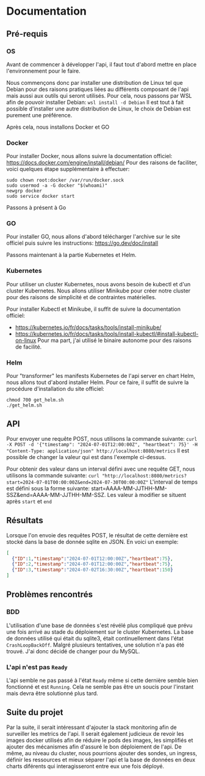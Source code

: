 # Documentation

## Pré-requis

### OS

Avant de commencer à développer l'api, il faut tout d'abord mettre en place l'environnement pour le faire.

Nous commençons donc par installer une distribution de Linux tel que Debian pour des raisons pratiques liées au différents composant de l'api mais aussi aux outils qui seront utilisés.
Pour cela, nous passons par WSL afin de pouvoir installer Debian:
```wsl install -d Debian```
Il est tout à fait possible d'installer une autre distribution de Linux, le choix de Debian est purement une préférence.

Après cela, nous installons Docker et GO

### Docker

Pour installer Docker, nous allons suivre la documentation officiel: https://docs.docker.com/engine/install/debian/
Pour des raisons de faciliter, voici quelques étape supplémentaire à effectuer:
```sudo groupadd -f docker
sudo chown root:docker /var/run/docker.sock
sudo usermod -a -G docker "$(whoami)"
newgrp docker
sudo service docker start
```

Passons à présent à Go

### GO

Pour installer GO, nous allons d'abord télécharger l'archive sur le site officiel puis suivre les instructions: https://go.dev/doc/install

Passons maintenant à la partie Kubernetes et Helm.

### Kubernetes

Pour utiliser un cluster Kubernetes, nous avons besoin de kubectl et d'un cluster Kubernetes.
Nous allons utiliser Minikube pour créer notre cluster pour des raisons de simplicité et de contraintes matérielles.

Pour installer Kubectl et Minikube, il suffit de suivre la documentation officiel:
- https://kubernetes.io/fr/docs/tasks/tools/install-minikube/
- https://kubernetes.io/fr/docs/tasks/tools/install-kubectl/#install-kubectl-on-linux
Pour ma part, j'ai utilisé le binaire autonome pour des raisons de facilité.

### Helm

Pour "transformer" les manifests Kubernetes de l'api server en chart Helm, nous allons tout d'abord installer Helm.
Pour ce faire, il suffit de suivre la procédure d'installation du site officiel:
```curl -fsSL -o get_helm.sh https://raw.githubusercontent.com/helm/helm/main/scripts/get-helm-3
chmod 700 get_helm.sh
./get_helm.sh
```

## API

Pour envoyer une requête POST, nous utilisons la commande suivante:
```curl -X POST -d '{"timestamp": "2024-07-01T12:00:00Z", "heartbeat": 75}' -H "Content-Type: application/json" http://localhost:8080/metrics```
Il est possible de changer la valeur qui est dans l'exemple ci-dessus.


Pour obtenir des valeur dans un interval défini avec une requête GET, nous utilisons la commande suivante:
```curl "http://localhost:8080/metrics?start=2024-07-01T00:00:00Z&end=2024-07-30T00:00:00Z"```
L'interval de temps est défini sous la forme suivante: start=AAAA-MM-JJTHH-MM-SSZ&end=AAAA-MM-JJTHH-MM-SSZ.
Les valeur à modifier se situent après ```start``` et ```end```

## Résultats

Lorsque l'on envoie des requêtes POST, le résultat de cette dernière est stocké dans la base de donnée sqlite en JSON.
En voici un exemple:
```json
[
  {"ID":1,"timestamp":"2024-07-01T12:00:00Z","heartbeat":75},
  {"ID":2,"timestamp":"2024-07-01T12:00:00Z","heartbeat":75},
  {"ID":3,"timestamp":"2024-07-02T16:30:00Z","heartbeat":150}
]
```

## Problèmes rencontrés

### BDD

L'utilisation d'une base de données s'est révélé plus compliqué que prévu une fois arrivé au stade du déploiement sur le cluster Kubernetes. La base de données utilisé qui était du sqlite3, était continuellement dans l'état `CrashLoopBackOff`. Malgré plusieurs tentatives, une solution n'a pas été trouvé. J'ai donc décidé de changer pour du MySQL.

### L'api n'est pas `Ready`

L'api semble ne pas passé à l'état `Ready` même si cette dernière semble bien fonctionné et est `Running`. Cela ne semble pas être un soucis pour l'instant mais devra être solutionné plus tard.

## Suite du projet

Par la suite, il serait intéressant d'ajouter la stack monitoring afin de surveiller les metrics de l'api.
Il serait également judicieux de revoir les images docker utilisés afin de réduire le pods des images, les simplifiés et ajouter des mécanismes afin d'assuré le bon déploiement de l'api.
De même, au niveau du cluster, nous pourrions ajouter des sondes, un ingress, définir les ressources et mieux séparer l'api et la base de données en deux charts diférents qui interagisseront entre eux une fois déployé.
